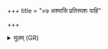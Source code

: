 +++
title = "०७ अश्मासि प्रतिस्पशः पाहि"

+++
<details><summary>मूलम् (GR)</summary>

अश्मासि प्रतिस्पशः  
पाहि रिषः पाहि द्विषः ।  
पाहि दैव्याभिशस्त्याः  
स म इह तन्वं पाहि ॥
</details>